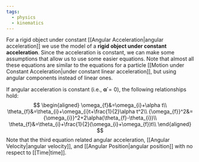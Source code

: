```yaml
---
tags:
  - physics
  - kinematics
---
```

For a rigid object under constant [[Angular Acceleration|angular acceleration]] we use the model of a **rigid object under constant acceleration**. Since the acceleration is constant, we can make some assumptions that allow us to use some easier equations. Note that almost all these equations are similar to the equations for a particle [[Motion under Constant Acceleration|under constant linear acceleration]], but using angular components instead of linear ones.

If angular acceleration is constant (i.e., $\mathbf{\dot{\alpha}}=0$), the following relationships hold:
$$
\begin{aligned}
\omega_{f}&=\omega_{i}+\alpha t\\
\theta_{f}&=\theta_{i}+\omega_{i}t+\frac{1}{2}\alpha t^2\\
{\omega_{f}}^2&={\omega_{i}}^2+2\alpha(\theta_{f}-\theta_{i})\\
\theta_{f}&=\theta_{i}+\frac{1}{2}(\omega_{i}+\omega_{f})t\\
\end{aligned}
$$
Note that the third equation related angular acceleration, [[Angular Velocity|angular velocity]], and [[Angular Position|angular position]] with no respect to [[Time|time]]. 